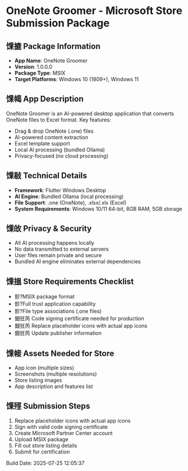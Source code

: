 ﻿# OneNote Groomer - Microsoft Store Submission Package

## 馃摝 Package Information
- **App Name**: OneNote Groomer
- **Version**: 1.0.0.0
- **Package Type**: MSIX
- **Target Platforms**: Windows 10 (1809+), Windows 11

## 馃幆 App Description
OneNote Groomer is an AI-powered desktop application that converts OneNote files to Excel format. 
Key features:
- Drag & drop OneNote (.one) files
- AI-powered content extraction
- Excel template support
- Local AI processing (bundled Ollama)
- Privacy-focused (no cloud processing)

## 馃敡 Technical Details
- **Framework**: Flutter Windows Desktop
- **AI Engine**: Bundled Ollama (local processing)
- **File Support**: .one (OneNote), .xlsx/.xls (Excel)
- **System Requirements**: Windows 10/11 64-bit, 8GB RAM, 5GB storage

## 馃敀 Privacy & Security
- All AI processing happens locally
- No data transmitted to external servers
- User files remain private and secure
- Bundled AI engine eliminates external dependencies

## 馃搵 Store Requirements Checklist
- 鉁?MSIX package format
- 鉁?Full trust application capability
- 鉁?File type associations (.one files)
- 鈿狅笍 Code signing certificate needed for production
- 鈿狅笍 Replace placeholder icons with actual app icons
- 鈿狅笍 Update publisher information

## 馃帹 Assets Needed for Store
- App icon (multiple sizes)
- Screenshots (multiple resolutions)
- Store listing images
- App description and features list

## 馃殌 Submission Steps
1. Replace placeholder icons with actual app icons
2. Sign with valid code signing certificate
3. Create Microsoft Partner Center account
4. Upload MSIX package
5. Fill out store listing details
6. Submit for certification

Build Date: 2025-07-25 12:05:37
